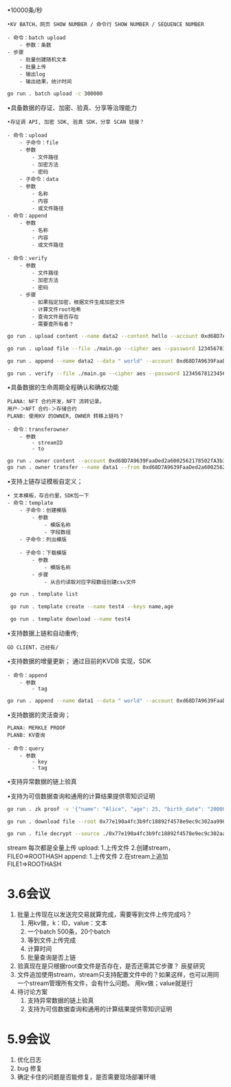 •10000条/秒

	•KV BATCH，网页 SHOW NUMBER / 命令行 SHOW NUMBER / SEQUENCE NUMBER
	
	- 命令：batch upload
		- 参数：条数
	- 步骤
		- 批量创建随机文本
		- 批量上传
		- 输出log
		- 输出结果，统计时间

```sh
go run . batch upload -c 300000
```


•具备数据的存证、加密、验真、分享等治理能力

	•存证调 API, 加密 SDK, 验真 SDK，分享 SCAN 链接？
	
	- 命令：upload 
      	- 子命令：file
		- 参数
			- 文件路径
			- 加密方法
			- 密码
    	- 子命令：data
    	- 参数
    		- 名称
    		- 内容
			- 或文件路径
	- 命令：append
    	- 参数
        	- 名称
        	- 内容
			- 或文件路径
			
	- 命令：verify
		- 参数
			- 文件路径
			- 加密方法
			- 密码
    	- 步骤
        	- 如果指定加密，根据文件生成加密文件
        	- 计算文件root哈希
        	- 查询文件是否存在
        	- 需要查所有者？

```sh
go run . upload content --name data2 --content hello --account 0xd68D7A9639FaaDed2a6002562178502fA3b3Af9b

go run . upload file --file ./main.go --cipher aes --password 1234567812345678

go run . append --name data2 --data " world" --account 0xd68D7A9639FaaDed2a6002562178502fA3b3Af9b

go run . verify --file ./main.go --cipher aes --password 1234567812345678
```

•具备数据的生命周期全程确认和确权功能

	PLANA: NFT 合约开发，NFT 流转记录。
	用户-＞NFT 合约-＞存储合约
	PLANB: 使用KV 的OWNER, OWNER 转移上链吗？

	- 命令：transferowner
		- 参数 
			- streamID
			- to

```sh
go run . owner content --account 0xd68D7A9639FaaDed2a6002562178502fA3b3Af9b --name data2 
go run . owner transfer --name data1 --from 0xd68D7A9639FaaDed2a6002562178502fA3b3Af9b --to 0xe61646FD48adF644404f373D984B14C877957F7c 
```

•支持上链存证模板自定义；

	• 文本模板，存合约里，SDK包一下
	- 命令：template
		- 子命令：创建模版
			- 参数
    			- 模版名称
				- 字段数组
		- 子命令：列出模版

		- 子命令：下载模版
			- 参数
				- 模版名称
			- 步骤
				- 从合约读取对应字段数组创建csv文件

```sh
 go run . template list  

 go run . template create --name test4 --keys name,age    

 go run . template download --name test4
```

•支持数据上链和自动重传;

	GO CLIENT，己经有/

•支持数据的增量更新；
	通过目前的KVDB 实现，SDK

	- 命令：append
		- 参数
			- tag

```sh
go run . append --name data1 --data " world" --account 0xd68D7A9639FaaDed2a6002562178502fA3b3Af9b
```


•支持数据的灵活查询；

	PLANA: MERKLE PROOF
	PLANB: KV查询

	- 命令：query
		- 参数
			- key
			- tag

•支持异常数据的链上验真

•支持为可信数据查询和通用的计算结果提供零知识证明
```sh
go run . zk proof -v '{"name": "Alice", "age": 25, "birth_date": "20000101", "edu_level": 4, "serial_no": "1234567890"}' -t 20240101

go run . download file --root 0x77e190a4fc3b9fc18892f4578e9ec9c302aa9901bf8e8572804bc8cdd1acfb97 

go run . file decrypt --source ./0x77e190a4fc3b9fc18892f4578e9ec9c302aa9901bf8e8572804bc8cdd1acfb97.zg --cipher aes --password 1234567812345678
```



stream 每次都是全量上传
upload: 1.上传文件 2.创建stream，FILE0=>ROOTHASH
append: 1.上传文件 2.在stream上追加 FILE1=>ROOTHASH


# 3.6会议
1. 批量上传现在以发送完交易就算完成，需要等到文件上传完成吗？
   1. 用kv做，k：ID，value：文本
   2. 一个batch 500条，20个batch
   3. 等到文件上传完成
   4. 计算时间
   5. 批量查询是否上链
2. 验真现在是只根据root查文件是否存在，是否还需其它步骤？ 辰星研究
3. 文件追加使用stream，stream只支持配置文件中的？如果这样，也可以用同一个stream管理所有文件，会有什么问题。 用kv做；value就是行
4. 待讨论方案
   1. 支持异常数据的链上验真
   2. 支持为可信数据查询和通用的计算结果提供零知识证明

# 5.9会议

1. 优化日志
2. bug 修复
3. 确定卡住的问题是否能修复，是否需要现场部署环境